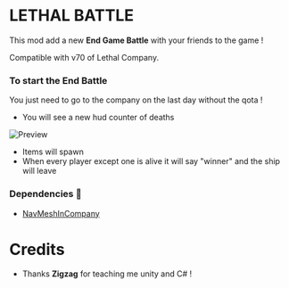 # LETHAL BATTLE

This mod add a new **End Game Battle** with your friends to the game !

Compatible with v70 of Lethal Company.

### To start the End Battle

You just need to go to the company on the last day without the qota !

-   You will see a new hud counter of deaths

![Preview](https://github.com/user-attachments/assets/3b171a7e-693a-45f1-92c9-252f9c86ce4d)

-   Items will spawn
-   When every player except one is alive it will say "winner" and the ship will leave

### Dependencies 🤫

-   [NavMeshInCompany](https://thunderstore.io/c/lethal-company/p/Kittenji/NavMeshInCompany/)

##

# Credits

-   Thanks **Zigzag** for teaching me unity and C# !

